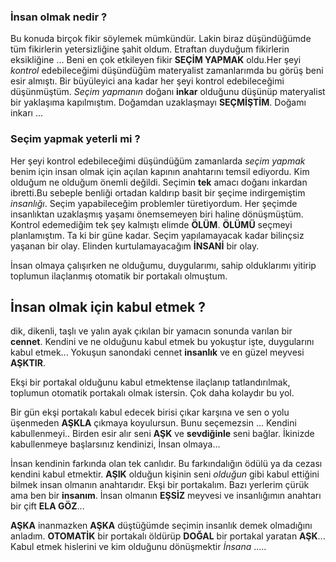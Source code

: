 ### İnsan olmak nedir ?


Bu konuda birçok fikir söylemek mümkündür. Lakin biraz düşündüğümde tüm fikirlerin
yetersizliğine şahit oldum. Etraftan duyduğum fikirlerin eksikliğine ... Beni en çok etkileyen fikir **SEÇİM YAPMAK** oldu.Her şeyi *kontrol* edebileceğimi düşündüğüm materyalist zamanlarımda bu görüş beni esir almıştı. Bir büyüleyici ana kadar her şeyi kontrol edebileceğimi düşünmüştüm. *Seçim yapmanın* doğanı **inkar** olduğunu düşünüp materyalist bir yaklaşıma kapılmıştım. Doğamdan uzaklaşmayı **SEÇMİŞTİM**. Doğamı inkarı ...


### Seçim yapmak yeterli mi ?


Her şeyi kontrol edebileceğimi düşündüğüm zamanlarda *seçim yapmak* benim için insan olmak için 
açılan kapının anahtarını temsil ediyordu. Kim olduğum ne olduğum önemli değildi. Seçimin **tek** amacı doğanı inkardan ibretti.Bu sebeple benliği ortadan kaldırıp basit bir şeçime indirgemiştim *insanlığı*. Seçim yapabileceğim problemler türetiyordum. Her şeçimde insanlıktan uzaklaşmış yaşamı önemsemeyen biri haline dönüşmüştüm. Kontrol edemediğim tek şey kalmıştı elimde **ÖLÜM**. **ÖLÜMÜ** seçmeyi planlamıştım. Ta ki bir güne kadar. Seçim yapılamayacak kadar bilinçsiz yaşanan bir olay. Elinden kurtulamayacağım **İNSANİ** bir olay.



İnsan olmaya çalışırken ne olduğumu, duygularımı, sahip olduklarımı yitirip toplumun ilaçlanmış
otomatik bir portakalı olmuştum.


## İnsan olmak için kabul etmek ?

dik, dikenli, taşlı ve yalın ayak çıkılan bir yamacın sonunda varılan bir
**cennet**. Kendini ve ne olduğunu kabul etmek bu yokuştur işte, duygularını kabul etmek... Yokuşun sanondaki cennet **insanlık** ve en güzel meyvesi **AŞKTIR**.

Ekşi bir portakal olduğunu kabul etmektense ilaçlanıp tatlandırılmak, toplumun otomatik portakalı
 olmak istersin. Çok daha kolaydır bu yol.


Bir gün ekşi portakalı kabul edecek birisi çıkar karşına ve sen o yolu üşenmeden 
**AŞKLA** çıkmaya koyulursun. Bunu seçemezsin ... Kendini kabullenmeyi.. Birden esir alır seni **AŞK** ve **sevdiğinle** seni bağlar. İkinizde kabullenmeye başlarsınız kendinizi, İnsan olmaya...


İnsan kendinin farkında olan tek canlıdır. Bu farkındalığın ödülü ya da cezası kendini kabul
etmektir. **AŞIK** olduğun kişinin seni *olduğun* gibi kabul ettiğini bilmek insan olmanın anahtarıdır. Ekşi bir portakalım. Bazı yerlerim çürük ama ben bir **insanım**. İnsan olmanın **EŞSİZ** meyvesi ve insanlığımın anahtarı bir çift **ELA GÖZ**...


**AŞKA** inanmazken **AŞKA** düştüğümde seçimin insanlık demek olmadığını anladım. **OTOMATİK** bir portakalı öldürüp **DOĞAL** bir portakal yaratan **AŞK**... Kabul etmek hislerini ve kim olduğunu dönüşmektir *İnsana* .....
